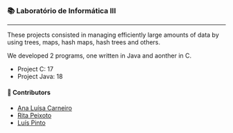 ### :books: Laboratório de Informática III
***

These projects consisted in managing efficiently large amounts of data by using trees, maps, hash maps, hash trees and others.

We developed 2 programs, one written in Java and aonther in C.
- Project C: 17
- Project Java: 18

#### :handshake: Contributors 
- [Ana Luísa Carneiro](https://github.com/Analucar)
- [Rita Peixoto](https://github.com/rita-peixoto)
- [Luís Pinto](https://github.com/L-Pinto)
